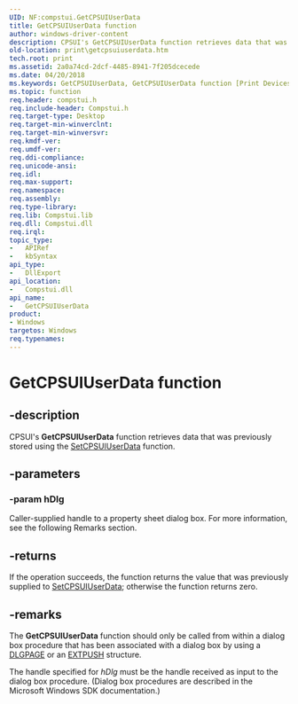 ```yaml
---
UID: NF:compstui.GetCPSUIUserData
title: GetCPSUIUserData function
author: windows-driver-content
description: CPSUI's GetCPSUIUserData function retrieves data that was previously stored using the SetCPSUIUserData function.
old-location: print\getcpsuiuserdata.htm
tech.root: print
ms.assetid: 2a0a74cd-2dcf-4485-8941-7f205dcecede
ms.date: 04/20/2018
ms.keywords: GetCPSUIUserData, GetCPSUIUserData function [Print Devices], compstui/GetCPSUIUserData, cpsuifnc_78057e6d-1a47-4b92-9d43-881ab0935169.xml, print.getcpsuiuserdata
ms.topic: function
req.header: compstui.h
req.include-header: Compstui.h
req.target-type: Desktop
req.target-min-winverclnt: 
req.target-min-winversvr: 
req.kmdf-ver: 
req.umdf-ver: 
req.ddi-compliance: 
req.unicode-ansi: 
req.idl: 
req.max-support: 
req.namespace: 
req.assembly: 
req.type-library: 
req.lib: Compstui.lib
req.dll: Compstui.dll
req.irql: 
topic_type:
-	APIRef
-	kbSyntax
api_type:
-	DllExport
api_location:
-	Compstui.dll
api_name:
-	GetCPSUIUserData
product:
- Windows
targetos: Windows
req.typenames: 
---
```


# GetCPSUIUserData function


## -description


CPSUI's <b>GetCPSUIUserData</b> function retrieves data that was previously stored using the <a href="https://msdn.microsoft.com/library/windows/hardware/ff562624">SetCPSUIUserData</a> function.


## -parameters




### -param hDlg

Caller-supplied handle to a property sheet dialog box. For more information, see the following Remarks section.


## -returns



If the operation succeeds, the function returns the value that was previously supplied to <a href="https://msdn.microsoft.com/library/windows/hardware/ff562624">SetCPSUIUserData</a>; otherwise the function returns zero.




## -remarks



The <b>GetCPSUIUserData</b> function should only be called from within a dialog box procedure that has been associated with a dialog box by using a <a href="https://msdn.microsoft.com/library/windows/hardware/ff547607">DLGPAGE</a> or an <a href="https://msdn.microsoft.com/library/windows/hardware/ff548795">EXTPUSH</a> structure.

The handle specified for <i>hDlg</i> must be the handle received as input to the dialog box procedure. (Dialog box procedures are described in the Microsoft Windows SDK documentation.)




